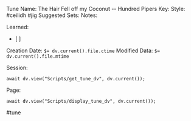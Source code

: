 Tune Name: The Hair Fell off my Coconut -- Hundred Pipers
Key: 
Style: #ceilidh #jig 
Suggested Sets:
Notes:

Learned: 
- [ ]  

Creation Date: `$= dv.current().file.ctime`
Modified Data: `$= dv.current().file.mtime`

Session: 
```dataviewjs
await dv.view("Scripts/get_tune_dv", dv.current());
```

Page:
```dataviewjs
await dv.view("Scripts/display_tune_dv", dv.current());
```


#tune
